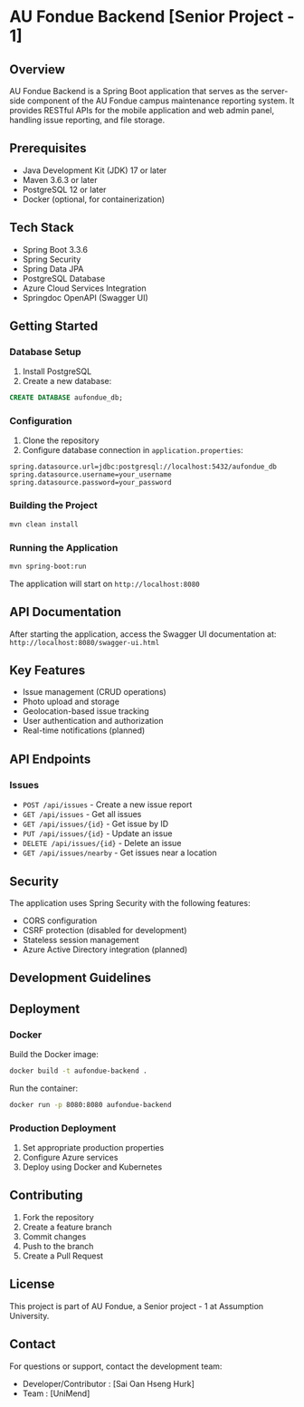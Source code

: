 # AU Fondue Backend [Senior Project - 1]

## Overview
AU Fondue Backend is a Spring Boot application that serves as the server-side component of the AU Fondue campus maintenance reporting system. It provides RESTful APIs for the mobile application and web admin panel, handling issue reporting, and file storage.

## Prerequisites
- Java Development Kit (JDK) 17 or later
- Maven 3.6.3 or later
- PostgreSQL 12 or later
- Docker (optional, for containerization)

## Tech Stack
- Spring Boot 3.3.6
- Spring Security
- Spring Data JPA
- PostgreSQL Database
- Azure Cloud Services Integration
- Springdoc OpenAPI (Swagger UI)

## Getting Started

### Database Setup
1. Install PostgreSQL
2. Create a new database:
```sql
CREATE DATABASE aufondue_db;
```

### Configuration
1. Clone the repository
2. Configure database connection in `application.properties`:
```properties
spring.datasource.url=jdbc:postgresql://localhost:5432/aufondue_db
spring.datasource.username=your_username
spring.datasource.password=your_password
```

### Building the Project
```bash
mvn clean install
```

### Running the Application
```bash
mvn spring-boot:run
```
The application will start on `http://localhost:8080`

## API Documentation
After starting the application, access the Swagger UI documentation at:
`http://localhost:8080/swagger-ui.html`

## Key Features
- Issue management (CRUD operations)
- Photo upload and storage
- Geolocation-based issue tracking
- User authentication and authorization
- Real-time notifications (planned)

## API Endpoints

### Issues
- `POST /api/issues` - Create a new issue report
- `GET /api/issues` - Get all issues
- `GET /api/issues/{id}` - Get issue by ID
- `PUT /api/issues/{id}` - Update an issue
- `DELETE /api/issues/{id}` - Delete an issue
- `GET /api/issues/nearby` - Get issues near a location

## Security
The application uses Spring Security with the following features:
- CORS configuration
- CSRF protection (disabled for development)
- Stateless session management
- Azure Active Directory integration (planned)

## Development Guidelines

## Deployment

### Docker
Build the Docker image:
```bash
docker build -t aufondue-backend .
```

Run the container:
```bash
docker run -p 8080:8080 aufondue-backend
```

### Production Deployment
1. Set appropriate production properties
2. Configure Azure services
3. Deploy using Docker and Kubernetes

## Contributing
1. Fork the repository
2. Create a feature branch
3. Commit changes
4. Push to the branch
5. Create a Pull Request

## License
This project is part of AU Fondue, a Senior project - 1 at Assumption University.

## Contact
For questions or support, contact the development team:
- Developer/Contributor : [Sai Oan Hseng Hurk]
- Team : [UniMend]
